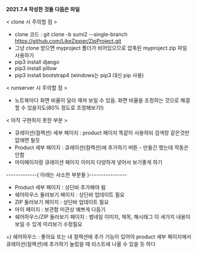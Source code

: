 **2021.7.4 작성한 것들 다듬은 파일**

< clone 시 주의할 점 >
- clone 코드 : git clone -b sumi2 --single-branch https://github.com/LikeZipper/ZipProject.git
- 그냥 clone 받으면 myproject 폴더가 비어있으므로 압축된 myproject.zip 파일 사용하기
- pip3 install django
- pip3 install pillow
- pip3 install bootstrap4
(windows는 pip3 대신 pip 사용)

< runserver 시 주의할 점 >
- 노트북마다 화면 비율이 달라 깨져 보일 수 있음. 화면 비율을 조정하는 것으로 해결할 수 있을지도(80% 정도로 조정해보기!)

< 아직 구현하지 못한 부분 >
- 큐레이션(컬렉션) 세부 페이지 : product 페이지 똑같이 사용하되 검색창 같은것만 없애면 될듯
- Product 세부 페이지 : 큐레이션(컬렉션)에 추가하기 버튼 - 만들긴 했는데 작동은 안함
- 마이페이지랑 큐레이션 페이지 이미지 다양하게 넣어서 보기좋게 하기

-------------( 아래는 사소한 부분들 )----------------
- Product 세부 페이지 : 상단바 추가해야 됨
- 쉐어하우스 둘러보기 페이지 : 상단바 업데이트 필요
- ZIP 둘러보기 페이지 : 상단바 업데이트 필요
- 마이 페이지 : 보관함 미관상 예쁘게 다듬기
- 쉐어하우스/ZIP 둘러보기 페이지 : 썸네일 이미지, 제목, 해시태그 이 세가지 내용이 보일 수 있게 미리보기 수정필요

+) 쉐어하우스 : 좋아요 또는 내 컬렉션에 추가 기능이 있어야 product 세부 페이지에서 큐레이션(컬렉션)에 추가하기 눌렀을 때 리스트에 나올 수 있을 듯 하다
